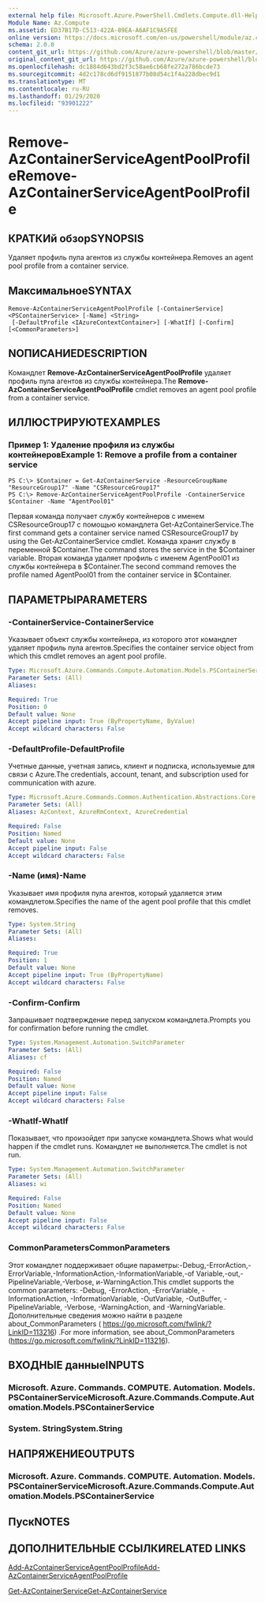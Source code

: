 ```yaml
---
external help file: Microsoft.Azure.PowerShell.Cmdlets.Compute.dll-Help.xml
Module Name: Az.Compute
ms.assetid: ED37B17D-C513-422A-89EA-A6AF1C9A5FEE
online version: https://docs.microsoft.com/en-us/powershell/module/az.compute/remove-azcontainerserviceagentpoolprofile
schema: 2.0.0
content_git_url: https://github.com/Azure/azure-powershell/blob/master/src/Compute/Compute/help/Remove-AzContainerServiceAgentPoolProfile.md
original_content_git_url: https://github.com/Azure/azure-powershell/blob/master/src/Compute/Compute/help/Remove-AzContainerServiceAgentPoolProfile.md
ms.openlocfilehash: dc1884d643bd2f3c58ae6cb68fe272a786bcde73
ms.sourcegitcommit: 4d2c178cd6df9151877b08d54c1f4a228dbec9d1
ms.translationtype: MT
ms.contentlocale: ru-RU
ms.lasthandoff: 01/29/2020
ms.locfileid: "93901222"
---
```

# <span data-ttu-id="f2007-101">Remove-AzContainerServiceAgentPoolProfile</span><span class="sxs-lookup"><span data-stu-id="f2007-101">Remove-AzContainerServiceAgentPoolProfile</span></span>

## <span data-ttu-id="f2007-102">КРАТКИй обзор</span><span class="sxs-lookup"><span data-stu-id="f2007-102">SYNOPSIS</span></span>
<span data-ttu-id="f2007-103">Удаляет профиль пула агентов из службы контейнера.</span><span class="sxs-lookup"><span data-stu-id="f2007-103">Removes an agent pool profile from a container service.</span></span>

## <span data-ttu-id="f2007-104">Максимальное</span><span class="sxs-lookup"><span data-stu-id="f2007-104">SYNTAX</span></span>

```
Remove-AzContainerServiceAgentPoolProfile [-ContainerService] <PSContainerService> [-Name] <String>
 [-DefaultProfile <IAzureContextContainer>] [-WhatIf] [-Confirm] [<CommonParameters>]
```

## <span data-ttu-id="f2007-105">NОПИСАНИЕ</span><span class="sxs-lookup"><span data-stu-id="f2007-105">DESCRIPTION</span></span>
<span data-ttu-id="f2007-106">Командлет **Remove-AzContainerServiceAgentPoolProfile** удаляет профиль пула агентов из службы контейнера.</span><span class="sxs-lookup"><span data-stu-id="f2007-106">The **Remove-AzContainerServiceAgentPoolProfile** cmdlet removes an agent pool profile from a container service.</span></span>

## <span data-ttu-id="f2007-107">ИЛЛЮСТРИРУЮТ</span><span class="sxs-lookup"><span data-stu-id="f2007-107">EXAMPLES</span></span>

### <span data-ttu-id="f2007-108">Пример 1: Удаление профиля из службы контейнеров</span><span class="sxs-lookup"><span data-stu-id="f2007-108">Example 1: Remove a profile from a container service</span></span>
```
PS C:\> $Container = Get-AzContainerService -ResourceGroupName "ResourceGroup17" -Name "CSResourceGroup17" 
PS C:\> Remove-AzContainerServiceAgentPoolProfile -ContainerService $Container -Name "AgentPool01"
```

<span data-ttu-id="f2007-109">Первая команда получает службу контейнеров с именем CSResourceGroup17 с помощью командлета Get-AzContainerService.</span><span class="sxs-lookup"><span data-stu-id="f2007-109">The first command gets a container service named CSResourceGroup17 by using the Get-AzContainerService cmdlet.</span></span>
<span data-ttu-id="f2007-110">Команда хранит службу в переменной $Container.</span><span class="sxs-lookup"><span data-stu-id="f2007-110">The command stores the service in the $Container variable.</span></span>
<span data-ttu-id="f2007-111">Вторая команда удаляет профиль с именем AgentPool01 из службы контейнера в $Container.</span><span class="sxs-lookup"><span data-stu-id="f2007-111">The second command removes the profile named AgentPool01 from the container service in $Container.</span></span>

## <span data-ttu-id="f2007-112">ПАРАМЕТРЫ</span><span class="sxs-lookup"><span data-stu-id="f2007-112">PARAMETERS</span></span>

### <span data-ttu-id="f2007-113">-ContainerService</span><span class="sxs-lookup"><span data-stu-id="f2007-113">-ContainerService</span></span>
<span data-ttu-id="f2007-114">Указывает объект службы контейнера, из которого этот командлет удаляет профиль пула агентов.</span><span class="sxs-lookup"><span data-stu-id="f2007-114">Specifies the container service object from which this cmdlet removes an agent pool profile.</span></span>

```yaml
Type: Microsoft.Azure.Commands.Compute.Automation.Models.PSContainerService
Parameter Sets: (All)
Aliases:

Required: True
Position: 0
Default value: None
Accept pipeline input: True (ByPropertyName, ByValue)
Accept wildcard characters: False
```

### <span data-ttu-id="f2007-115">-DefaultProfile</span><span class="sxs-lookup"><span data-stu-id="f2007-115">-DefaultProfile</span></span>
<span data-ttu-id="f2007-116">Учетные данные, учетная запись, клиент и подписка, используемые для связи с Azure.</span><span class="sxs-lookup"><span data-stu-id="f2007-116">The credentials, account, tenant, and subscription used for communication with azure.</span></span>

```yaml
Type: Microsoft.Azure.Commands.Common.Authentication.Abstractions.Core.IAzureContextContainer
Parameter Sets: (All)
Aliases: AzContext, AzureRmContext, AzureCredential

Required: False
Position: Named
Default value: None
Accept pipeline input: False
Accept wildcard characters: False
```

### <span data-ttu-id="f2007-117">-Name (имя)</span><span class="sxs-lookup"><span data-stu-id="f2007-117">-Name</span></span>
<span data-ttu-id="f2007-118">Указывает имя профиля пула агентов, который удаляется этим командлетом.</span><span class="sxs-lookup"><span data-stu-id="f2007-118">Specifies the name of the agent pool profile that this cmdlet removes.</span></span>

```yaml
Type: System.String
Parameter Sets: (All)
Aliases:

Required: True
Position: 1
Default value: None
Accept pipeline input: True (ByPropertyName)
Accept wildcard characters: False
```

### <span data-ttu-id="f2007-119">-Confirm</span><span class="sxs-lookup"><span data-stu-id="f2007-119">-Confirm</span></span>
<span data-ttu-id="f2007-120">Запрашивает подтверждение перед запуском командлета.</span><span class="sxs-lookup"><span data-stu-id="f2007-120">Prompts you for confirmation before running the cmdlet.</span></span>

```yaml
Type: System.Management.Automation.SwitchParameter
Parameter Sets: (All)
Aliases: cf

Required: False
Position: Named
Default value: None
Accept pipeline input: False
Accept wildcard characters: False
```

### <span data-ttu-id="f2007-121">-WhatIf</span><span class="sxs-lookup"><span data-stu-id="f2007-121">-WhatIf</span></span>
<span data-ttu-id="f2007-122">Показывает, что произойдет при запуске командлета.</span><span class="sxs-lookup"><span data-stu-id="f2007-122">Shows what would happen if the cmdlet runs.</span></span> <span data-ttu-id="f2007-123">Командлет не выполняется.</span><span class="sxs-lookup"><span data-stu-id="f2007-123">The cmdlet is not run.</span></span>

```yaml
Type: System.Management.Automation.SwitchParameter
Parameter Sets: (All)
Aliases: wi

Required: False
Position: Named
Default value: None
Accept pipeline input: False
Accept wildcard characters: False
```

### <span data-ttu-id="f2007-124">CommonParameters</span><span class="sxs-lookup"><span data-stu-id="f2007-124">CommonParameters</span></span>
<span data-ttu-id="f2007-125">Этот командлет поддерживает общие параметры:-Debug,-ErrorAction,-ErrorVariable,-InformationAction,-InformationVariable,-of Variable,-out,-PipelineVariable,-Verbose, и-WarningAction.</span><span class="sxs-lookup"><span data-stu-id="f2007-125">This cmdlet supports the common parameters: -Debug, -ErrorAction, -ErrorVariable, -InformationAction, -InformationVariable, -OutVariable, -OutBuffer, -PipelineVariable, -Verbose, -WarningAction, and -WarningVariable.</span></span> <span data-ttu-id="f2007-126">Дополнительные сведения можно найти в разделе about_CommonParameters ( https://go.microsoft.com/fwlink/?LinkID=113216) .</span><span class="sxs-lookup"><span data-stu-id="f2007-126">For more information, see about_CommonParameters (https://go.microsoft.com/fwlink/?LinkID=113216).</span></span>

## <span data-ttu-id="f2007-127">ВХОДНЫЕ данные</span><span class="sxs-lookup"><span data-stu-id="f2007-127">INPUTS</span></span>

### <span data-ttu-id="f2007-128">Microsoft. Azure. Commands. COMPUTE. Automation. Models. PSContainerService</span><span class="sxs-lookup"><span data-stu-id="f2007-128">Microsoft.Azure.Commands.Compute.Automation.Models.PSContainerService</span></span>

### <span data-ttu-id="f2007-129">System. String</span><span class="sxs-lookup"><span data-stu-id="f2007-129">System.String</span></span>

## <span data-ttu-id="f2007-130">НАПРЯЖЕНИЕ</span><span class="sxs-lookup"><span data-stu-id="f2007-130">OUTPUTS</span></span>

### <span data-ttu-id="f2007-131">Microsoft. Azure. Commands. COMPUTE. Automation. Models. PSContainerService</span><span class="sxs-lookup"><span data-stu-id="f2007-131">Microsoft.Azure.Commands.Compute.Automation.Models.PSContainerService</span></span>

## <span data-ttu-id="f2007-132">Пуск</span><span class="sxs-lookup"><span data-stu-id="f2007-132">NOTES</span></span>

## <span data-ttu-id="f2007-133">ДОПОЛНИТЕЛЬНЫЕ ССЫЛКИ</span><span class="sxs-lookup"><span data-stu-id="f2007-133">RELATED LINKS</span></span>

[<span data-ttu-id="f2007-134">Add-AzContainerServiceAgentPoolProfile</span><span class="sxs-lookup"><span data-stu-id="f2007-134">Add-AzContainerServiceAgentPoolProfile</span></span>](./Add-AzContainerServiceAgentPoolProfile.md)

[<span data-ttu-id="f2007-135">Get-AzContainerService</span><span class="sxs-lookup"><span data-stu-id="f2007-135">Get-AzContainerService</span></span>](./Get-AzContainerService.md)


